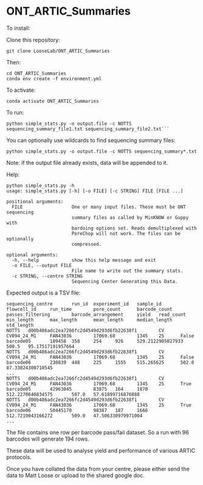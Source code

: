 # ONT_ARTIC_Summaries

To install:

Clone this repository:

```git clone LooseLab/ONT_ARTIC_Summaries```

Then:

```buildoutcfg
cd ONT_ARTIC_Summaries
conda env create -f environment.yml
```


To activate:

```
conda activate ONT_ARTIC_Summaries
```


To run:

```
python simple_stats.py -o output.file -c NOTTS sequencing_summary_file1.txt sequencing_summary_file2.txt```
```

You can optionally use wildcards to find sequencing summary files:

```
python simple_stats.py -o output.file -c NOTTS sequencing_summary*.txt
```

Note: if the output file already exists, data will be appended to it.

Help:
```
python simple_stats.py -h
usage: simple_stats.py [-h] [-o FILE] [-c STRING] FILE [FILE ...]

positional arguments:
  FILE                  One or many input files. These must be ONT sequencing
                        summary files as called by MinKNOW or Guppy with
                        bardoing options set. Reads demultiplexed with
                        PoreChop will not work. The files can be optionally
                        compressed.

optional arguments:
  -h, --help            show this help message and exit
  -o FILE, --output FILE
                        File name to write out the summary stats.
  -c STRING, --centre STRING
                        Sequencing Center Generating this Data.
```

Expected output is a TSV file:
```
sequencing_centre       run_id  experiment_id   sample_id       flowcell_id     run_time        pore_count      barcode_count   passes_filtering        barcode_arrangement     yield   read_count      min_length      max_length      mean_length     median_length   std_length
NOTTS   d00b486adc2ea7266fc2d4549d293d6fb22638f1        CV      CV094_24_M1     FAN43036        17069.68        1345    25      False   barcode05       189458  358     254     926     529.2122905027933       500.5   95.17517191957664
NOTTS   d00b486adc2ea7266fc2d4549d293d6fb22638f1        CV      CV094_24_M1     FAN43036        17069.68        1345    25      False   barcode06       230839  448     225     1555    515.265625      502.0   87.33024300710545
...
NOTTS   d00b486adc2ea7266fc2d4549d293d6fb22638f1        CV      CV094_24_M1     FAN43036        17069.68        1345    25      True    barcode05       42963045        83875   164     1870    512.2270640834575       507.0   57.61899716876888
NOTTS   d00b486adc2ea7266fc2d4549d293d6fb22638f1        CV      CV094_24_M1     FAN43036        17069.68        1345    25      True    barcode06       50445170        98387   187     1666    512.7219043166272       509.0   47.506330979971004
...
```
The file contains one row per barcode pass/fail dataset. So a run with 96 barcodes will generate 194 rows.

These data will be used to analyse yield and performance of various ARTIC protocols.

Once you have collated the data from your centre, please either send the data to Matt Loose or upload to the shared google doc. 